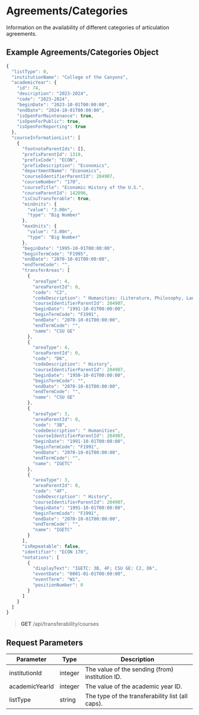 # Agreements/Categories

Information on the availability of different categories of articulation agreements.

## Example Agreements/Categories Object

```js
{
  "listType": 0,
  "institutionName": "College of the Canyons",
  "academicYear": {
    "id": 74,
    "description": "2023-2024",
    "code": "2023-2024",
    "beginDate": "2023-10-01T00:00:00",
    "endDate": "2024-10-01T00:00:00",
    "isOpenForMaintenance": true,
    "isOpenForPublic": true,
    "isOpenForReporting": true
  },
  "courseInformationList": [
    {
      "footnoteParentIds": [],
      "prefixParentId": 1319,
      "prefixCode": "ECON",
      "prefixDescription": "Economics",
      "departmentName": "Economics",
      "courseIdentifierParentId": 204907,
      "courseNumber": "170",
      "courseTitle": "Economic History of the U.S.",
      "courseParentId": 142096,
      "isCsuTransferable": true,
      "minUnits": {
        "value": "3.00n",
        "type": "Big Number"
      },
      "maxUnits": {
        "value": "3.00n",
        "type": "Big Number"
      },
      "beginDate": "1995-10-01T00:00:00",
      "beginTermCode": "F1995",
      "endDate": "2070-10-01T00:00:00",
      "endTermCode": "",
      "transferAreas": [
        {
          "areaType": 4,
          "areaParentId": 0,
          "code": "C2",
          "codeDescription": " Humanities: (Literature, Philosophy, Languages Other than English)",
          "courseIdentifierParentId": 204907,
          "beginDate": "1991-10-01T00:00:00",
          "beginTermCode": "F1991",
          "endDate": "2070-10-01T00:00:00",
          "endTermCode": "",
          "name": "CSU GE"
        },
        {
          "areaType": 4,
          "areaParentId": 0,
          "code": "D6",
          "codeDescription": " History",
          "courseIdentifierParentId": 204907,
          "beginDate": "1950-10-01T00:00:00",
          "beginTermCode": "",
          "endDate": "2070-10-01T00:00:00",
          "endTermCode": "",
          "name": "CSU GE"
        },
        {
          "areaType": 3,
          "areaParentId": 0,
          "code": "3B",
          "codeDescription": " Humanities",
          "courseIdentifierParentId": 204907,
          "beginDate": "1991-10-01T00:00:00",
          "beginTermCode": "F1991",
          "endDate": "2070-10-01T00:00:00",
          "endTermCode": "",
          "name": "IGETC"
        },
        {
          "areaType": 3,
          "areaParentId": 0,
          "code": "4F",
          "codeDescription": " History",
          "courseIdentifierParentId": 204907,
          "beginDate": "1991-10-01T00:00:00",
          "beginTermCode": "F1991",
          "endDate": "2070-10-01T00:00:00",
          "endTermCode": "",
          "name": "IGETC"
        }
      ],
      "isRepeatable": false,
      "identifier": "ECON 170",
      "notations": [
        {
          "displayText": "IGETC: 3B, 4F; CSU GE: C2, D6",
          "eventDate": "0001-01-01T00:00:00",
          "eventTerm": "W1",
          "positionNumber": 0
        }
      ]
    }
  ]
}
```

> **GET** /api/transferability/courses

## Request Parameters

| Parameter | Type | Description |
| ----------- | ----------- | ----------- |
| institutionId | integer | The value of the sending (from) institution ID. |
| academicYearId | integer | The value of the academic year ID. |
| listType | string | The type of the transferability list (all caps). |